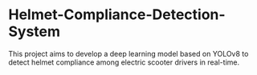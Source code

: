 # Helmet-Compliance-Detection-System
This project aims to develop a deep learning model based on YOLOv8 to detect helmet compliance among electric scooter drivers in real-time. 
